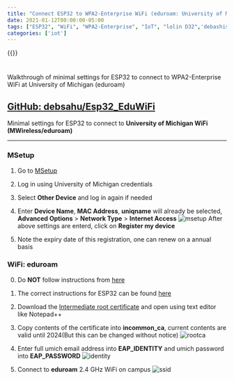```yaml
---
title: "Connect ESP32 to WPA2-Enterprise WiFi (eduroam: University of Michigan Wireless)"
date: 2021-01-12T00:00:00-05:00
tags: ["ESP32", "WiFi", "WPA2-Enterprise", "IoT", "lolin D32",'debashish sahu']
categories: ['iot']
---
```


{{<youtube bABHeMea-P0>}}

#

Walkthrough of minimal settings for ESP32 to connect to WPA2-Enterprise WiFi at University of Michigan (eduroam)

## [GitHub: debsahu/Esp32_EduWiFi](https://github.com/debsahu/Esp32_EduWiFi)

Minimal settings for ESP32 to connect to **University of Michigan WiFi (MWireless/eduroam)**

----------------
### MSetup

1. Go to [MSetup](https://msetup.its.umich.edu/)

2. Log in using University of Michigan credentials

3. Select **Other Device** and log in again if needed

4. Enter **Device Name**, **MAC Address**, **uniqname** will already be selected, **Advanced Options** > **Network Type** > **Internet Access**
![msetup](https://github.com/debsahu/Esp32_EduWiFi/raw/master/doc/msetup.png)
After above settings are enterd, click on **Register my device**

5. Note the expiry date of this registration, one can renew on a annual basis

### WiFi: eduroam

0. Do **NOT** follow instructions from [here](https://www.itcom.itd.umich.edu/wireless/setup/?device=Unknown)

1. The correct instructions for ESP32 can be found [here](https://documentation.its.umich.edu/content/wifi-manually-configuring-wpa2-enterprise-other-wifi-enabled-devices-unsupported-devices)

2. Download the [Intermediate root certificate](http://www.itcom.itd.umich.edu/downloads/wifi/incommon_ras_server_ca.cer) and open using text editor like Notepad++

3. Copy contents of the certificate into **incommon_ca**, current contents are valid until 2024(But this can be changed without notice)
![rootca](https://github.com/debsahu/Esp32_EduWiFi/raw/master/doc/rootca.png)

4. Enter full umich email address into **EAP_IDENTITY** and umich password into **EAP_PASSWORD**
![identity](https://github.com/debsahu/Esp32_EduWiFi/raw/master/doc/identity.png)

5. Connect to **eduroam** 2.4 GHz WiFi on campus
![ssid](https://github.com/debsahu/Esp32_EduWiFi/raw/master/doc/ssid.png)

